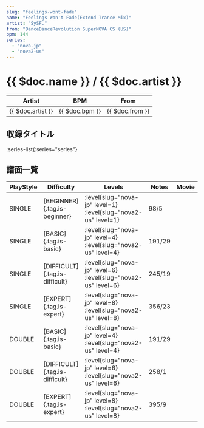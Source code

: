 ```yaml
---
slug: "feelings-wont-fade"
name: "Feelings Won't Fade(Extend Trance Mix)"
artist: "SySF."
from: "DanceDanceRevolution SuperNOVA CS (US)"
bpm: 144
series:
  - "nova-jp"
  - "nova2-us"
---
```


# {{ $doc.name }} / {{ $doc.artist }}

|Artist|BPM|From|
|------|---|----|
|{{ $doc.artist }}|{{ $doc.bpm }}|{{ $doc.from }}|

## 収録タイトル

:series-list{:series="series"}

## 譜面一覧

|PlayStyle|Difficulty|Levels|Notes|Movie|
|---------|----------|------|-----|-----|
|SINGLE|[BEGINNER]{.tag.is-beginner}|:level{slug="nova-jp" level=1} :level{slug="nova2-us" level=1}|98/5||
|SINGLE|[BASIC]{.tag.is-basic}|:level{slug="nova-jp" level=4} :level{slug="nova2-us" level=4}|191/29||
|SINGLE|[DIFFICULT]{.tag.is-difficult}|:level{slug="nova-jp" level=6} :level{slug="nova2-us" level=6}|245/19||
|SINGLE|[EXPERT]{.tag.is-expert}|:level{slug="nova-jp" level=8} :level{slug="nova2-us" level=8}|356/23||
|DOUBLE|[BASIC]{.tag.is-basic}|:level{slug="nova-jp" level=4} :level{slug="nova2-us" level=4}|191/29||
|DOUBLE|[DIFFICULT]{.tag.is-difficult}|:level{slug="nova-jp" level=6} :level{slug="nova2-us" level=6}|258/1||
|DOUBLE|[EXPERT]{.tag.is-expert}|:level{slug="nova-jp" level=8} :level{slug="nova2-us" level=8}|395/9||
